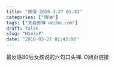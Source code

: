 ```yaml
---
title: "微博 2010.3.27 01:43"
categories: ["嘀咕"]
tags: ["来自微博 weibo.com"]
draft: false
slug: "HSe3xP"
date: "2010-03-27 01:43:00"
---
```


<p>最反感80后女孩说的六句口头禅.  O网页链接 ​​​​</p>

